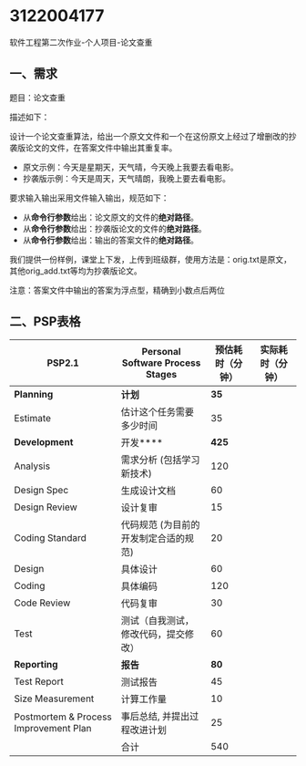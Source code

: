 # 3122004177
软件工程第二次作业-个人项目-论文查重
## 一、需求

题目：论文查重

描述如下：

设计一个论文查重算法，给出一个原文文件和一个在这份原文上经过了增删改的抄袭版论文的文件，在答案文件中输出其重复率。

- 原文示例：今天是星期天，天气晴，今天晚上我要去看电影。
- 抄袭版示例：今天是周天，天气晴朗，我晚上要去看电影。

要求输入输出采用文件输入输出，规范如下：

- 从**命令行参数**给出：论文原文的文件的**绝对路径**。
- 从**命令行参数**给出：抄袭版论文的文件的**绝对路径**。
- 从**命令行参数**给出：输出的答案文件的**绝对路径**。

我们提供一份样例，课堂上下发，上传到班级群，使用方法是：orig.txt是原文，其他orig_add.txt等均为抄袭版论文。

注意：答案文件中输出的答案为浮点型，精确到小数点后两位



## 二、PSP表格



| PSP2.1                                | Personal Software Process Stages      | 预估耗时（分钟） | 实际耗时（分钟） |
| ------------------------------------- | ------------------------------------- | ---------------- | ---------------- |
| **Planning**                          | **计划**                              | **35**           |                  |
| Estimate                              | 估计这个任务需要多少时间              | 35               |                  |
| **Development**                       | 开发****                              | **425**          |                  |
| Analysis                              | 需求分析 (包括学习新技术)             | 120              |                  |
| Design Spec                           | 生成设计文档                          | 60               |                  |
| Design Review                         | 设计复审                              | 15               |                  |
| Coding Standard                       | 代码规范 (为目前的开发制定合适的规范) | 20               |                  |
| Design                                | 具体设计                              | 60               |                  |
| Coding                                | 具体编码                              | 120              |                  |
| Code Review                           | 代码复审                              | 30               |                  |
| Test                                  | 测试（自我测试，修改代码，提交修改）  | 60               |                  |
| **Reporting**                         | **报告**                              | **80**           |                  |
| Test Report                           | 测试报告                              | 45               |                  |
| Size Measurement                      | 计算工作量                            | 10               |                  |
| Postmortem & Process Improvement Plan | 事后总结, 并提出过程改进计划          | 25               |                  |
|                                       | 合计                                  | 540              |                  |